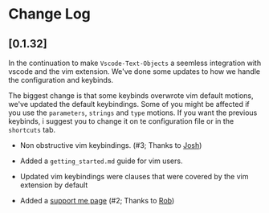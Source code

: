 # Change Log

## [0.1.32]

In the continuation to make `Vscode-Text-Objects` a seemless integration with vscode and the vim extension. We've done some updates to how we handle the configuration and keybinds.

The biggest change is that some keybinds overwrote vim default motions, we've updated the default keybindings. Some of you might be affected if you use the `parameters`, `strings` and `type` motions. If you want the previous keybinds, i suggest you to change it on te configuration file or in the `shortcuts` tab.

-    Non obstructive vim keybindings. (#3; Thanks to [Josh](https://github.com/JoshPaulie))

-    Added a `getting_started.md` guide for vim users.

-    Updated vim keybindings were clauses that were covered by the vim extension by default

-    Added a [support me page](https://ko-fi.com/rodrigoscola) (#2; Thanks to [Rob](https://github.com/RobPruzan))
